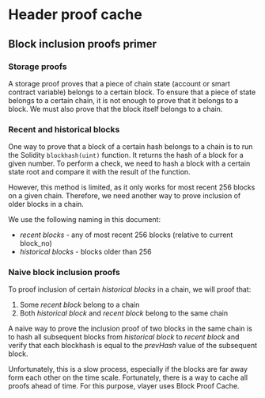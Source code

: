 # Header proof cache

## Block inclusion proofs primer

### Storage proofs
A storage proof proves that a piece of chain state (account or smart contract variable) belongs to a certain block. To ensure that a piece of state belongs to a certain chain, it is not enough to prove that it belongs to a block. We must also prove that the block itself belongs to a chain.

### Recent and historical blocks
One way to prove that a block of a certain hash belongs to a chain is to run the Solidity `blockhash(uint)` function. It returns the hash of a block for a given number.
To perform a check, we need to hash a block with a certain state root and compare it with the result of the function.

However, this method is limited, as it only works for most recent 256 blocks on a given chain.
Therefore, we need another way to prove inclusion of older blocks in a chain. 

We use the following naming in this document:
- *recent blocks* - any of most recent 256 blocks (relative to current block_no)
- *historical blocks* - blocks older than 256

### Naive block inclusion proofs
To proof inclusion of certain *historical blocks* in a chain, we will proof that:
1. Some *recent block* belong to a chain
2. Both *historical block* and *recent block* belong to the same chain

A naive way to prove the inclusion proof of two blocks in the same chain is to hash all subsequent blocks from *historical block* to *recent block* and verify that each blockhash is equal to the *prevHash* value of the subsequent block.

Unfortunately, this is a slow process, especially if the blocks are far away form each other on the time scale. Fortunately, there is a way to cache all proofs ahead of time. For this purpose, vlayer uses Block Proof Cache.

